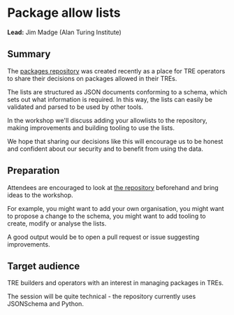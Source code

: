 # Package allow lists
**Lead:** Jim Madge (Alan Turing Institute)

## Summary

The [packages repository](https://github.com/uk-tre/packages) was created recently as a place for TRE operators to share their decisions on packages allowed in their TREs.

The lists are structured as JSON documents conforming to a schema, which sets out what information is required. 
In this way, the lists can easily be validated and parsed to be used by other tools.

In the workshop we'll discuss adding your allowlists to the repository, making improvements and building tooling to use the lists.

We hope that sharing our decisions like this will encourage us to be honest and confident about our security and to benefit from using the data.

## Preparation
Attendees are encouraged to look at [the repository](https://github.com/uk-tre/packages) beforehand and bring ideas to the workshop.

For example, you might want to add your own organisation, you might want to propose a change to the schema, you might want to add tooling to create, modify or analyse the lists.

A good output would be to open a pull request or issue suggesting improvements.

## Target audience
TRE builders and operators with an interest in managing packages in TREs.

The session will be quite technical - the repository currently uses JSONSchema and Python.